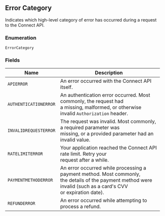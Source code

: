## Error Category

Indicates which high-level category of error has occurred during a
request to the Connect API.

### Enumeration

`ErrorCategory`

### Fields

| Name | Description |
|  --- | --- |
| `APIERROR` | An error occurred with the Connect API itself. |
| `AUTHENTICATIONERROR` | An authentication error occurred. Most commonly, the request had<br>a missing, malformed, or otherwise invalid `Authorization` header. |
| `INVALIDREQUESTERROR` | The request was invalid. Most commonly, a required parameter was<br>missing, or a provided parameter had an invalid value. |
| `RATELIMITERROR` | Your application reached the Connect API rate limit. Retry your<br>request after a while. |
| `PAYMENTMETHODERROR` | An error occurred while processing a payment method. Most commonly,<br>the details of the payment method were invalid (such as a card's CVV<br>or expiration date). |
| `REFUNDERROR` | An error occurred while attempting to process a refund. |


